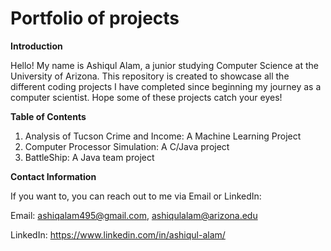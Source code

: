 # Portfolio of projects

**Introduction**

Hello! My name is Ashiqul Alam, a junior studying Computer Science at the University of Arizona. This repository is created to showcase all the different coding projects I have completed since beginning my journey as a computer scientist. Hope some of these projects catch your eyes!

**Table of Contents**

1. Analysis of Tucson Crime and Income: A Machine Learning Project
2. Computer Processor Simulation: A C/Java project
3. BattleShip: A Java team project

**Contact Information**

If you want to, you can reach out to me via Email or LinkedIn:

Email: ashiqalam495@gmail.com, ashiqulalam@arizona.edu

LinkedIn: https://www.linkedin.com/in/ashiqul-alam/
